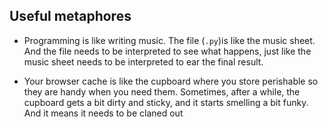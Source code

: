 ## Useful metaphores

- Programming is like writing music. The file (`.py`)is like the music sheet. And the file needs to be interpreted to see what happens, just like the music sheet needs to be interpreted to ear the final result. 

- Your browser cache is like the cupboard where you store perishable so they are handy when you need them. Sometimes, after a while, the cupboard gets a bit dirty and sticky, and it starts smelling a bit funky. And it means it needs to be claned out